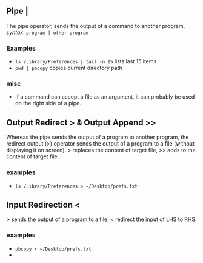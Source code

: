 ## Pipe |
The pipe operator, sends the output of a command to another program.
_syntax_: `program | other-program`

### Examples
- `ls /Library/Preferences | tail -n 15` lists last 15 items
- `pwd | pbcopy` copies current directory path

### misc
- If a command can accept a file as an argument, it can probably be used on the right side of a pipe.

## Output Redirect > & Output Append >>
Whereas the pipe sends the output of a program to another program, the redirect output (>) operator sends the output of a program to a file (without displaying it on screen).
_>_ replaces the content of target file, _>>_ adds to the content of target file.
### examples
- `ls /Library/Preferences > ~/Desktop/prefs.txt`

## Input Redirection <
_>_ sends the output of a program to a file. _<_ redirect the input of LHS to RHS.
### examples
- `pbcopy < ~/Desktop/prefs.txt`
- 




